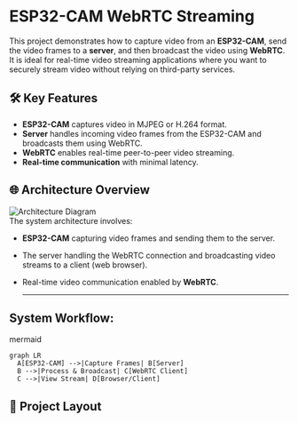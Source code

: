 # ESP32-CAM WebRTC Streaming

This project demonstrates how to capture video from an **ESP32-CAM**, send the video frames to a **server**, and then broadcast the video using **WebRTC**. It is ideal for real-time video streaming applications where you want to securely stream video without relying on third-party services.

## 🛠 Key Features
- **ESP32-CAM** captures video in MJPEG or H.264 format.
- **Server** handles incoming video frames from the ESP32-CAM and broadcasts them using WebRTC.
- **WebRTC** enables real-time peer-to-peer video streaming.
- **Real-time communication** with minimal latency.

## 🌐 Architecture Overview

![Architecture Diagram](https://img.shields.io/badge/Diagram-Available-blue?style=flat)  
The system architecture involves:
- **ESP32-CAM** capturing video frames and sending them to the server.
- The server handling the WebRTC connection and broadcasting video streams to a client (web browser).
- Real-time video communication enabled by **WebRTC**.
  
  ---
## System Workflow:
mermaid
```
graph LR
  A[ESP32-CAM] -->|Capture Frames| B[Server]
  B -->|Process & Broadcast| C[WebRTC Client]
  C -->|View Stream| D[Browser/Client]
```
## 📝 Project Layout

